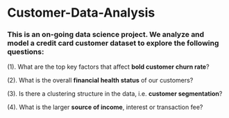 # Customer-Data-Analysis

### This is an on-going data science project. We analyze and model a credit card customer dataset to explore the following questions:

(1). What are the top key factors that affect **bold customer churn rate**?

(2). What is the overall **financial health status** of our customers?

(3). Is there a clustering structure in the data, i.e. **customer segmentation**?

(4). What is the larger **source of income**, interest or transaction fee?
